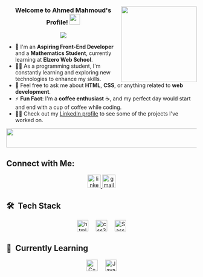 <div align="center">
  <!-- Profile Image -->
<img width="200" align="right" src="https://media.giphy.com/media/78XCFBGOlS6keY1Bil/giphy.gif">



  <!-- Welcome Text and Typing Animation -->
  <h3>Welcome to Ahmed Mahmoud's Profile! <img src="https://media.giphy.com/media/hvRJCLFzcasrR4ia7z/giphy.gif" width="28"></h3>

  <p align="center">
    <a href="https://github.com/DenverCoder1/readme-typing-svg">
      <img src="https://readme-typing-svg.herokuapp.com/?lines=Aspiring%20Front%20End%20Developer%20;Mathematics%20Student&font=Fira%20Code&center=true&width=440&height=45&color=f75c7e&vCenter=true&size=22">
    </a>
  </p>
</div>

<!-- Profile Information -->
- 🏢 I'm an **Aspiring Front-End Developer** and a **Mathematics Student**, currently learning at **Elzero Web School**.
- 👨‍💻 As a programming student, I'm constantly learning and exploring new technologies to enhance my skills.  
- 💬 Feel free to ask me about **HTML**, **CSS**, or anything related to **web development**.  
- ⚡ **Fun Fact**: I'm a **coffee enthusiast** ☕, and my perfect day would start and end with a cup of coffee while coding.  
- 👨‍💻 Check out my [LinkedIn profile](https://www.linkedin.com/in/ahmed-mahmoud-mmd1) to see some of the projects I've worked on.

<div align="center">
  <img src="https://github.com/Govindv7555/Govindv7555/blob/main/49e76e0596857673c5c80c85b84394c1.gif" width="1000px" height="50px">
</div>

## Connect with Me:
<div align="center">
  <a href="https://www.linkedin.com/in/ahmed-mahmoud-mmd1" target="_blank">
     <img src="https://img.shields.io/static/v1?message=LinkedIn&logo=linkedin&label=&color=0077B5&logoColor=white&labelColor=&style=for-the-badge" height="35" alt="linkedin logo" />
  </a>
  <a href="mailto:your-email@gmail.com" target="_blank">
    <img src="https://img.shields.io/static/v1?message=Gmail&logo=gmail&label=&color=D14836&logoColor=white&labelColor=&style=for-the-badge" height="35" alt="gmail logo" />
  </a>
</div>

## 🛠 &nbsp;Tech Stack
<div align="center">
  <img src="https://cdn.jsdelivr.net/gh/devicons/devicon/icons/html5/html5-original.svg" height="30" alt="html5 logo" />
  <img width="12" />
  <img src="https://cdn.jsdelivr.net/gh/devicons/devicon/icons/css3/css3-original.svg" height="30" alt="css3 logo" />
  <img width="12" />
  <img src="https://cdn.jsdelivr.net/gh/devicons/devicon/icons/sass/sass-original.svg" height="30" alt="Sass logo" />
</div>

## 📘 &nbsp;Currently Learning 
<div align="center">
  <img src="https://cdn.jsdelivr.net/gh/devicons/devicon/icons/cplusplus/cplusplus-original.svg" height="30" alt="C++ logo" />
  <img width="12" />
  <img src="https://cdn.jsdelivr.net/gh/devicons/devicon/icons/javascript/javascript-original.svg" height="30" alt="JavaScript logo" />
</div>


